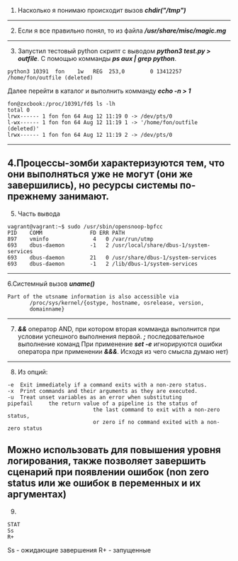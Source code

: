 1. Насколько я понимаю происходит вызов ***chdir("/tmp")***
---
2. Если я все правильно понял, то из файла ***/usr/share/misc/magic.mg***
---
3. Запустил тестовый python скрипт с выводом ***python3 test.py > outfile***.
С помощью комманды ***ps aux | grep python***.

````
python3 10391  fon    1w   REG  253,0        0 13412257 /home/fon/outfile (deleted)
````
Далее перейти в каталог и выполнить комманду ***echo -n > 1***
```
fon@zxcbook:/proc/10391/fd$ ls -lh
total 0
lrwx------ 1 fon fon 64 Aug 12 11:19 0 -> /dev/pts/0
l-wx------ 1 fon fon 64 Aug 12 11:19 1 -> '/home/fon/outfile (deleted)'
lrwx------ 1 fon fon 64 Aug 12 11:19 2 -> /dev/pts/0
````
---
4.Процессы-зомби характеризуются тем, что они выполняться уже не могут (они же завершились), но 
ресурсы системы по-прежнему занимают.
---
5. Часть вывода
````
vagrant@vagrant:~$ sudo /usr/sbin/opensnoop-bpfcc 
PID    COMM               FD ERR PATH
897    vminfo              4   0 /var/run/utmp
693    dbus-daemon        -1   2 /usr/local/share/dbus-1/system-services
693    dbus-daemon        21   0 /usr/share/dbus-1/system-services
693    dbus-daemon        -1   2 /lib/dbus-1/system-services
````
---
6.Системный вызов ***uname()***
````
Part of the utsname information is also accessible via
       /proc/sys/kernel/{ostype, hostname, osrelease, version,
       domainname}
````
---
7. ***&&*** оператор AND, при котором вторая комманда выполнится при условии
успешного выполнения первой. ***;*** последовательное выполнение команд
При применение ***set -e*** игнорируются ошибки оператора при применении ***&&&***.
Исходя из чего смысла думаю нет)
---
8. Из опций: 
````
-e  Exit immediately if a command exits with a non-zero status.
-x  Print commands and their arguments as they are executed.
-u  Treat unset variables as an error when substituting
pipefail     the return value of a pipeline is the status of
                           the last command to exit with a non-zero status,
                           or zero if no command exited with a non-zero status
````
Можно использовать для повышения уровня логирования, 
также позволяет завершить сценарий при появлении ошибок (non zero status или же ошибок в переменных и их аргументах)
---
9. 
````~$ ps -o stat
STAT
Ss
R+
````
Ss - ожидающие завершения 
R+ - запущенные